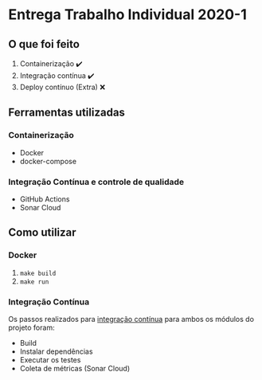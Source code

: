# Entrega Trabalho Individual 2020-1
## O que foi feito
1. Containerização :heavy_check_mark:
2. Integração contínua :heavy_check_mark:
3. Deploy contínuo (Extra) :x:

## Ferramentas utilizadas
### Containerização
* Docker
* docker-compose

### Integração Contínua e controle de qualidade
* GitHub Actions
* Sonar Cloud

## Como utilizar
### Docker
1. ```make build```
2. ```make run```
   
### Integração Contínua
Os passos realizados para [integração contínua](https://github.com/lucasdutraf/Trabalho-Individual-2020-1/actions) para ambos os módulos do projeto foram:
* Build
* Instalar dependências
* Executar os testes
* Coleta de métricas (Sonar Cloud)